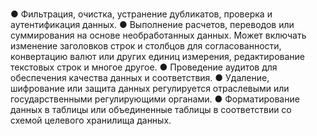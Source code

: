 #

● Фильтрация, очистка, устранение дубликатов, проверка и аутентификация
данных.
● Выполнение расчетов, переводов или суммирования на основе
необработанных данных. Может включать изменение заголовков строк и
столбцов для согласованности, конвертацию валют или других единиц
измерения, редактирование текстовых строк и многое другое.
● Проведение аудитов для обеспечения качества данных и соответствия.
● Удаление, шифрование или защита данных регулируется отраслевыми или
государственными регулирующими органами.
● Форматирование данных в таблицы или объединенные таблицы в
соответствии со схемой целевого хранилища данных.
